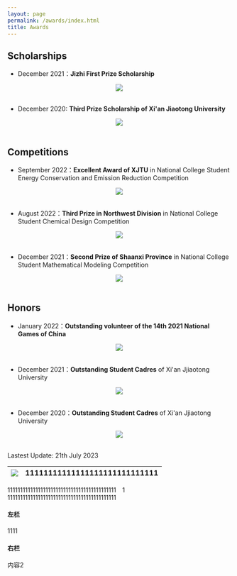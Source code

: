 ```yaml
---
layout: page
permalink: /awards/index.html
title: Awards
---
```


## Scholarships

- December 2021：**Jizhi First Prize Scholarship**  
<center>
<img src="/honor/1.jpg">
</center>
<br>

- December 2020: **Third Prize Scholarship of Xi'an Jiaotong University**
<center>
<img src="/honor/2.jpg">
</center>
<br>


## Competitions

- September 2022：**Excellent Award of XJTU** in National College Student Energy Conservation and Emission Reduction Competition  
<center>
<img src="/honor/3.jpg">
</center>
<br>

- August 2022：**Third Prize in Northwest Division** in National College Student Chemical Design Competition  
<center>
<img src="/honor/4.jpg">
</center>
<br>

- December 2021：**Second Prize of Shaanxi Province** in National College Student Mathematical Modeling Competition  
<center>
<img src="/honor/5.jpg">
</center>
<br>

## Honors

- January 2022：**Outstanding volunteer of the 14th 2021 National Games of China**
<center>
<img src="/honor/6.jpg">
</center>
<br>


- December 2021：**Outstanding Student Cadres** of Xi'an Jjiaotong University  
<center>
<img src="/honor/7.jpg">
</center>
<br>

- December 2020：**Outstanding Student Cadres** of Xi'an Jjiaotong University  
<center>
<img src="/honor/8.jpg">
</center>
<br>


Lastest Update: 21th July 2023

|<img src="/honor/5.jpg">|11111111111111111111111111111|  
|--|----|  

<div style="column-count: 2">  
111111111111111111111111111111111111111111111111111111111111111111111111111111111111111</br>  
</div>  

<div style=\"float: left; width: 50%;\">  
        <h4>左栏</h4>  
        <p>1111</p>  
</div>  
     
<div style=\"margin-left: 50%;\">  
        <h4>右栏</h4>  
        <p>内容2</p>  
</div>  
